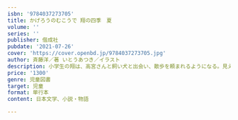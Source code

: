 ```yaml
---
isbn: '9784037273705'
title: かげろうのむこうで 翔の四季　夏
volume: ''
series: ''
publisher: 偕成社
pubdate: '2021-07-26'
cover: 'https://cover.openbd.jp/9784037273705.jpg'
author: 斉藤洋／著 いとうあつき／イラスト
description: 小学生の翔は、高宮さんと飼い犬と出会い、散歩を頼まれるようになる。見えること、見えないことのはざまで、もの思う少年の日々。
price: '1300'
genre: 児童図書
target: 児童
format: 単行本
content: 日本文学、小説・物語

---
```

